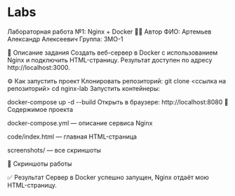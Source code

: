 # Labs
Лабораторная работа №1: Nginx + Docker
👩‍💻 Автор
ФИО: Артемьев Александр Алексеевич
Группа: 3МО-1

📌 Описание задания
Создать веб-сервер в Docker с использованием Nginx и подключить HTML-страницу.
Результат доступен по адресу http://localhost:3000.

⚙️ Как запустить проект
Клонировать репозиторий:
git clone <ссылка на репозиторий>
cd nginx-lab
Запустить контейнеры:

docker-compose up -d --build
Открыть в браузере: http://localhost:8080 📂 Содержимое проекта

docker-compose.yml — описание сервиса Nginx

code/index.html — главная HTML-страница

screenshots/ — все скриншоты

📸 Скриншоты работы

✅ Результат Сервер в Docker успешно запущен, Nginx отдаёт мою HTML-страницу.
